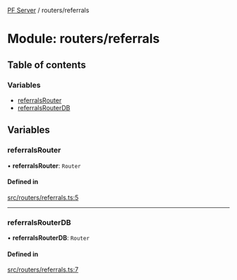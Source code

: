 [PF Server](../README.md) / routers/referrals

# Module: routers/referrals

## Table of contents

### Variables

- [referralsRouter](routers_referrals.md#referralsrouter)
- [referralsRouterDB](routers_referrals.md#referralsrouterdb)

## Variables

### referralsRouter

• **referralsRouter**: `Router`

#### Defined in

[src/routers/referrals.ts:5](https://bitbucket.org/bravebits/pfserver/src/83cf3bb/src/routers/referrals.ts#lines-5)

___

### referralsRouterDB

• **referralsRouterDB**: `Router`

#### Defined in

[src/routers/referrals.ts:7](https://bitbucket.org/bravebits/pfserver/src/83cf3bb/src/routers/referrals.ts#lines-7)
